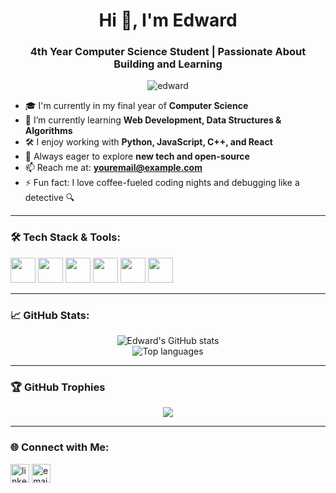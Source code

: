 <h1 align="center">Hi 👋, I'm Edward</h1>
<h3 align="center">4th Year Computer Science Student | Passionate About Building and Learning</h3>

<p align="center">
  <img src="https://komarev.com/ghpvc/?username=edward&label=Profile%20views&color=0e75b6&style=flat" alt="edward" />
</p>

- 🎓 I'm currently in my final year of **Computer Science**
- 🌱 I’m currently learning **Web Development, Data Structures & Algorithms**
- 🛠️ I enjoy working with **Python, JavaScript, C++, and React**
- 🧠 Always eager to explore **new tech and open-source**
- 📫 Reach me at: **youremail@example.com**
- ⚡ Fun fact: I love coffee-fueled coding nights and debugging like a detective 🔍

---

### 🛠️ Tech Stack & Tools:
<p align="left">
  <img src="https://cdn.jsdelivr.net/gh/devicons/devicon/icons/python/python-original.svg" width="40" height="40"/>
  <img src="https://cdn.jsdelivr.net/gh/devicons/devicon/icons/javascript/javascript-original.svg" width="40" height="40"/>
  <img src="https://cdn.jsdelivr.net/gh/devicons/devicon/icons/react/react-original.svg" width="40" height="40"/>
  <img src="https://cdn.jsdelivr.net/gh/devicons/devicon/icons/cplusplus/cplusplus-original.svg" width="40" height="40"/>
  <img src="https://cdn.jsdelivr.net/gh/devicons/devicon/icons/git/git-original.svg" width="40" height="40"/>
  <img src="https://cdn.jsdelivr.net/gh/devicons/devicon/icons/vscode/vscode-original.svg" width="40" height="40"/>
</p>

---

### 📈 GitHub Stats:
<p align="center">
  <img src="https://github-readme-stats.vercel.app/api?username=edward&show_icons=true&theme=radical" alt="Edward's GitHub stats" />
  <br/>
  <img src="https://github-readme-stats.vercel.app/api/top-langs/?username=edward&layout=compact&theme=radical" alt="Top languages" />
</p>

---

### 🏆 GitHub Trophies
<p align="center">
  <img src="https://github-profile-trophy.vercel.app/?username=edward&theme=onedark" />
</p>

---

### 🌐 Connect with Me:
<p align="left">
  <a href="https://linkedin.com/in/yourlinkedin" target="blank"><img align="center" src="https://cdn.jsdelivr.net/npm/simple-icons@3.0.1/icons/linkedin.svg" alt="linkedin" height="30" width="30" /></a>
  <a href="mailto:youremail@example.com"><img align="center" src="https://cdn.jsdelivr.net/npm/simple-icons@3.0.1/icons/gmail.svg" alt="email" height="30" width="30" /></a>
</p>
